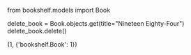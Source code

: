 <!-- Imporing model -->
from bookshelf.models import Book

delete_book = Book.objects.get(title="Nineteen Eighty-Four")
delete_book.delete()

<!-- Expected Output -->
(1, {'bookshelf.Book': 1})